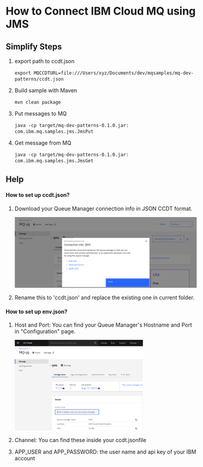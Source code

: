 
# How to Connect IBM Cloud MQ using JMS 



## Simplify Steps



1.   export path to ccdt.json

     ```shell
     export MQCCDTURL=file:///Users/xyz/Documents/dev/mqsamples/mq-dev-patterns/ccdt.json
     ```

2.   Build sample with Maven

     ```shell
     mvn clean package
     ```

3.   Put messages to MQ

     ```shell
     java -cp target/mq-dev-patterns-0.1.0.jar: com.ibm.mq.samples.jms.JmsPut
     ```

4.   Get message from MQ

     ```shell
     java -cp target/mq-dev-patterns-0.1.0.jar: com.ibm.mq.samples.jms.JmsGet
     ```





## Help



#### How to set up ccdt.json?

1.   Download your Queue Manager connection info in JSON CCDT format.

     ![image-20210812190149480](assets/image-20210812190149480.png)

2.   Rename this to 'ccdt.json' and replace the existing one in current folder.



#### How to set up env.json?

1.   Host and Port: You can find your Queue Manager's Hostname and Port in "Configuration" page.

     <img src="assets/image-20210812190944308.png" alt="image-20210812190944308" style="zoom: 33%;" />

2.   Channel: You can find these inside your ccdt.jsonfile

3.   APP_USER and APP_PASSWORD: the user name and api key of your IBM account

